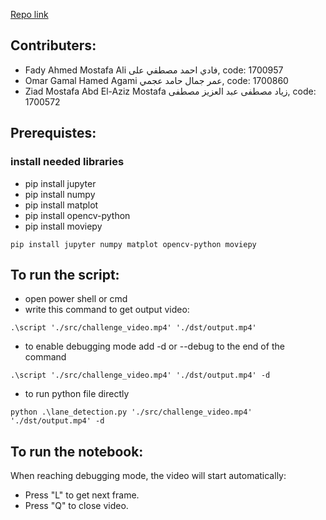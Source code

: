 [Repo link](https://github.com/agamyo168/Lane-Detection/)

## Contributers:

- Fady Ahmed Mostafa Ali فادي احمد مصطفي على, code: 1700957
- Omar Gamal Hamed Agami عمر جمال حامد عجمي, code: 1700860
- Ziad Mostafa Abd El-Aziz Mostafa زياد مصطفى عبد العزيز مصطفى, code: 1700572

## Prerequistes:
### install needed libraries
- pip install jupyter
- pip install numpy
- pip install matplot
- pip install opencv-python
- pip install moviepy
```
pip install jupyter numpy matplot opencv-python moviepy
```

## To run the script:
- open power shell or cmd
- write this command to get output video:

```
.\script './src/challenge_video.mp4' './dst/output.mp4'
```

- to enable debugging mode add -d or --debug to the end of the command

```
.\script './src/challenge_video.mp4' './dst/output.mp4' -d
```

- to run python file directly

```
python .\lane_detection.py './src/challenge_video.mp4' './dst/output.mp4' -d
```

## To run the notebook:
When reaching debugging mode, the video will start automatically:
- Press "L" to get next frame.
- Press "Q" to close video.
    
    
